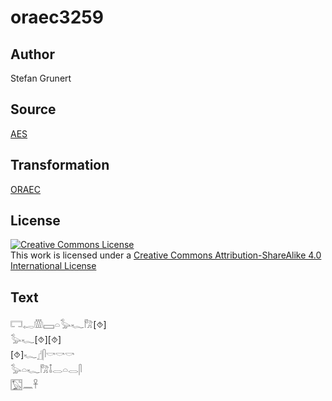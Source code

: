 # oraec3259

## Author

Stefan Grunert

## Source

[AES](https://github.com/simondschweitzer/aes)

## Transformation

[ORAEC](https://oraec.github.io/)

## License

<a rel="license" href="http://creativecommons.org/licenses/by-sa/4.0/"><img alt="Creative Commons License" style="border-width:0" src="https://i.creativecommons.org/l/by-sa/4.0/88x31.png" /></a><br />This work is licensed under a <a rel="license" href="http://creativecommons.org/licenses/by-sa/4.0/">Creative Commons Attribution-ShareAlike 4.0 International License</a>

## Text

𓉐𓉻𓏃𓈙𓏏𓅭𓆑𓀗[⯑]<br>
𓅭𓆑[⯑][⯑]<br>
[⯑]𓆑𓊨𓋴𓎡𓎡𓎡<br>
𓅭𓏏𓆑𓀗𓄤𓂋𓏏𓂋𓋴<br>
𓉡𓈖𓋹<br>
